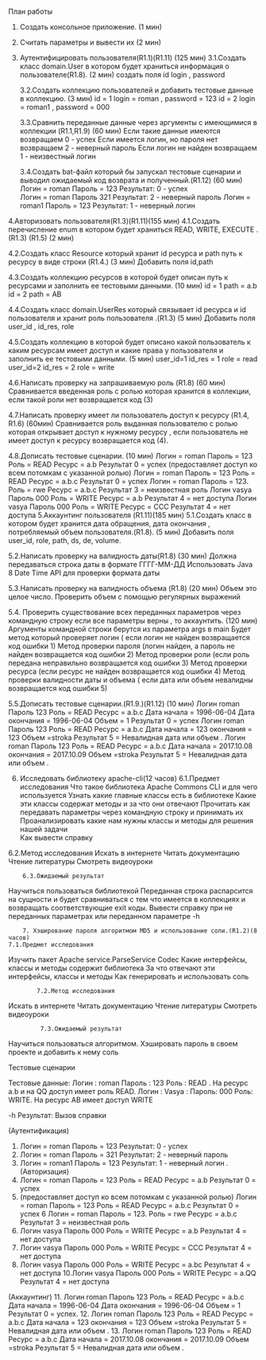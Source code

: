 План работы 

1. Создать консольное приложение. (1 мин)
2. Считать параметры и вывести их (2 мин)
3. Аутентифицировать пользователя(R1.1)(R1.11) (125 мин)
   3.1.Создать класс domain.User в котором будет храниться информация о пользователе(R1.8). (2 мин)
создать поля id login , password

    3.2.Создать коллекцию пользователей и добавить тестовые данные в коллекцию. (3 мин)
id = 1 login = roman ,   password = 123
id = 2 login = roman1 , password = 000

    3.3.Сравнить переданные данные через аргументы с имеющимися в коллекции   (R1.1,R1.9) (60 мин)
Если такие данные имеются возвращаем  0 - успех 
Если имеется логин, но пароля нет возвращаем 2 - неверный пароль 
Если логин не найден возвращаем 1 - неизвестный логин 

    3.4.Создать bat-файл который бы запускал тестовые сценарии и выводил ожидаемый код возврата и полученный.(R1.12) (60 мин)  
Логин = roman   Пароль = 123  Результат: 0 - успех  
Логин = roman    Пароль 321    Результат: 2 - неверный пароль 
Логин = roman1 Пароль = 123 Результат: 1 - неверный логин

4.Авторизовать пользователя(R1.3)(R1.11)(155 мин)
   4.1.Создать перечисление enum в котором будет храниться READ, WRITE, EXECUTE .(R1.3) (R1.5) (2 мин)

   4.2.Создать класс Resource который хранит id ресурса и path путь к ресурсу в виде строки (R1.4.) (3 мин)
 Добавить поля id,path

   4.3.Создать коллекцию ресурсов в которой будет описан путь к ресурсами и заполнить ее тестовыми данными. (10 мин)
id = 1 path = a.b
id = 2 path = AB

   4.4.Создать класс domain.UserRes который связывает id ресурса и id пользователя и хранит роль пользователя .(R1.3) (5 мин)
Добавить поля user_id , id_res, role

   4.5.Создать коллекцию в которой будет описано какой пользователь к каким ресурсам имеет доступ и какие права у пользователя и заполнить ее тестовыми данными. (5 мин)
user_id=1 id_res = 1 role = read
user_id=2 id_res = 2 role = write


   4.6.Написать проверку на запрашиваемую роль  (R1.8) (60 мин)
Сравнивается введенная роль с ролью которая хранится в коллекции, если такой роли нет возвращается код (3)

   4.7.Написать проверку имеет ли пользователь доступ к ресурсу  (R1.4, R1.6) (60мин)
Сравнивается роль выданная пользователю с ролью которая открывает доступ к нужному ресурсу , если пользователь не имеет доступ к ресурсу возвращается код (4).

    
   4.8.Дописать тестовые сценарии. (10 мин)
 Логин = roman   Пароль = 123  Роль =  READ Ресурс = a.b  Результат 0 = успех 
(предоставляет доступ ко всем потомкам с указанной ролью) Логин = roman   Пароль = 123  Роль =  READ Ресурс = a.b.с  Результат 0 = успех
Логин = roman   Пароль = 123.  Роль =  rwe Ресурс = a.b.с Результат 3 = неизвестная роль
Логин vasya Пароль 000 Роль =  WRITE Ресурс = a.b Результат 4 = нет доступа
Логин vasya Пароль 000 Роль =  WRITE Ресурс = CCC Результат 4 = нет доступа
5.Аккаунтинг пользователя (R1.11)(185 мин)
5.1.Создать класс в котором будет хранится дата обращения, дата окончания , потребляемый объем пользователя.(R1.8). (5 мин)
Добавить поля user_id, role, path, ds, de, volume.

5.2.Написать проверку на валидность даты(R1.8) (30 мин)
 Должна передаваться строка даты в формате ГГГГ-ММ-ДД
Использовать Java 8 Date Time API для проверки формата даты
 	
5.3.Написать проверку на валидность объема (R1.8) (20 мин)
Объем это целое число.
Проверить объем с помощью регулярных выражений


5.4. Проверить существование всех переданных параметров через командную строку если все параметры верны , то аккаунтить. (120 мин)
 Аргументы командной строки берутся из параметра args в  main
 Будет метод который проверяет логин ( если логин не найден возвращается код ошибки 1)
 Метод проверки пароля (логин найден, а пароль не найден  возвращается код ошибки 2)
 Метод проверки роли (если роль передана неправильно возвращается код ошибки 3)
 Метод проверки ресурса (если ресурс не найден возвращается код ошибки 4)
 Метод проверки валидности  даты и объема ( если дата или объем невалидны возвращается код ошибки 5)

5.5.Дописать тестовые сценарии.(R1.9.)(R1.12) (10 мин)
  Логин roman Пароль 123  Роль =  READ Ресурс = a.b.с Дата начала = 1996-06-04  Дата окончания  = 1996-06-04  Объем =  1 Результат 0 = успех
  Логин roman Пароль 123   Роль =  READ Ресурс = a.b.с  Дата начала = 123 окончания = 123 Объем =stroka  Результат 5 = Невалидная дата или объем .
 Логин roman Пароль 123   Роль =  READ Ресурс = a.b.с  Дата начала = 2017.10.08 окончания = 2017.10.09 Объем =stroka  Результат 5 = Невалидная дата или объем .
	
6. Исследовать библиотеку apache-cli(12 часов)
		6.1.Предмет исследования
Что такое библиотека  Apache Commons CLI и для чего используется
Узнать какие главные классы есть в библиотеке
Какие эти классы содержат методы и за что они отвечают
Прочитать как передавать параметры через командную строку и принимать их
Проанализировать  какие нам нужны классы и методы для решения нашей  задачи 	
Как вывести справку 	

6.2.Метод исследования
 Искать в интернете
 Читать документацию
 Чтение литературы
 Смотреть видеоуроки

		6.3.Ожидаемый результат
Научиться пользоваться библиотекой
Переданная строка распарсится на сущности и будет сравниваться с тем что имеется в коллекциях и возвращать соответствующие exit коды.
Вывести справку при не переданных параметрах или переданном параметре -h
	
        7. Хэширование пароля алгоритмом MD5 и использование соли.(R1.2)(8 часов)
    7.1.Предмет исследования
Изучить пакет Apache service.ParseService Codec 
Какие интерфейсы, классы и методы содержит библиотека
За что отвечают эти интерфейсы, классы и методы
Как генерировать и использовать соль

		    7.2.Метод исследования
 Искать в интернете
 Читать документацию
 Чтение литературы
 Смотреть видеоуроки

		     7.3.Ожидаемый результат
 Научиться пользоваться алгоритмом. 
 Хэшировать пароль  в своем проекте и добавить к нему соль


  
Тестовые сценарии

Тестовые данные: 
Логин : roman Пароль : 123 Роль : READ . На ресурс a.b и на QQ доступ имеет роль READ.
Логин : Vasya : Пароль: 000 Роль: WRITE. На ресурс AB имеет доступ WRITE

-h  Результат: Вызов справки

(Аутентификация) 
1.  Логин = roman   Пароль = 123 Результат: 0 - успех  
2.  Логин = roman   Пароль = 321 Результат: 2 - неверный пароль 
3.  Логин = roman1 Пароль = 123 Результат: 1 - неверный логин
.
(Авторизация)
4.  Логин = roman   Пароль = 123  Роль =  READ Ресурс = a.b  Результат 0 = успех
5. (предоставляет доступ ко всем потомкам с указанной ролью)
     Логин = roman   Пароль = 123  Роль =  READ Ресурс = a.b.с  Результат 0 = успех
6   Логин = roman   Пароль = 123.  Роль =  rwe Ресурс = a.b.с Результат 3 = неизвестная роль
7.  Логин vasya Пароль 000 Роль =  WRITE Ресурс = a.b Результат 4 = нет доступа
8.  Логин vasya Пароль 000 Роль =  WRITE Ресурс = CCC Результат 4 = нет доступа
9.  Логин vasya Пароль 000 Роль =  WRITE Ресурс = a.bc Результат 4 = нет доступа
10.Логин vasya Пароль 000 Роль =  WRITE Ресурс = a.QQ Результат 4 = нет доступа


(Аккаунтинг)
11.  Логин roman Пароль 123  Роль =  READ Ресурс = a.b.с Дата начала = 1996-06-04  Дата окончания  = 1996-06-04  Объем =  1 Результат 0 = успех.
12. Логин roman Пароль 123   Роль =  READ Ресурс = a.b.с  Дата начала = 123 окончания = 123 Объем =stroka  Результат 5 = Невалидная дата или объем .
13. Логин roman Пароль 123   Роль =  READ Ресурс = a.b.с  Дата начала = 2017.10.08 окончания = 2017.10.09 Объем =stroka  Результат 5 = Невалидная дата или объем .
